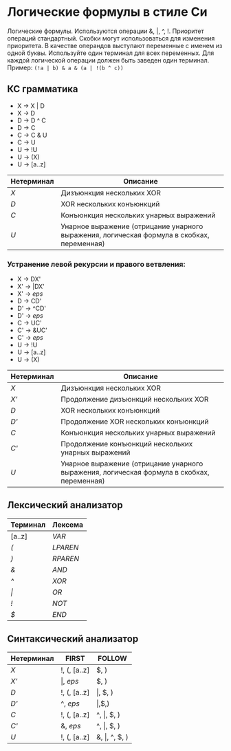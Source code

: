 # Логические формулы в стиле Си

Логические формулы. Используются операции &, |, ^, !. Приоритет
операций стандартный. Скобки могут использоваться для изменения
приоритета.
В качестве операндов выступают переменные с именем из одной буквы.
Используйте один терминал для всех переменных. Для каждой логической
операции должен быть заведен один терминал.
Пример: `(!a | b) & a & (a | !(b ^ c))`


## КС грамматика

- X -> X | D
- X -> D
- D -> D ^ C
- D -> C
- C -> C & U
- C -> U
- U -> !U
- U -> (X)
- U -> [a..z]

Нетерминал | Описание
--- | ---
*X* | Дизъюнкция нескольких XOR
*D* | XOR нескольких конъюнкций
*C* | Конъюнкция нескольких унарных выражений
*U* | Унарное выражение (отрицание унарного выражения, логическая формула в скобках, переменная) 

### Устранение левой рекурсии и правого ветвления:

- X  -> DX'
- X' -> |DX'
- X' -> *eps*
- D  -> CD'
- D' -> ^CD'
- D' -> *eps*
- C  -> UC'
- C' -> &UC'
- C' -> *eps*
- U  -> !U
- U  -> [a..z]
- U  -> (X)

Нетерминал | Описание
--- | ---
*X* | Дизъюнкция нескольких XOR
*X'* | Продолжение дизъюнкций нескольких XOR
*D* | XOR нескольких конъюнкций
*D'* | Продолжение XOR нескольких конъюнкций
*C* | Конъюнкция нескольких унарных выражений
*C'* | Продолжение конъюнкций нескольких унарных выражений
*U* | Унарное выражение (отрицание унарного выражения, логическая формула в скобках, переменная)

## Лексический анализатор

Терминал | Лексема
--- | ---
[a..z] | *VAR*
*(* | *LPAREN*
*)* | *RPAREN*
*&* | *AND*
*^* | *XOR*
*&#124;* | *OR*
*!* | *NOT*
*$* | *END*

## Синтаксический анализатор

Нетерминал | FIRST| FOLLOW
--- | --- | ---
*X* | !, (, [a..z] | $, )
*X'* | &#124;, *eps*  | $, )
*D* | !, (, [a..z] | &#124;, $, )
*D'* | ^, *eps*  | &#124;,$,)
*C* | !, (, [a..z]  | ^, &#124;, $, )
*C'* | &, *eps* | ^, &#124;, $, )
*U* | !, (, [a..z] | &, &#124;, ^, $, )